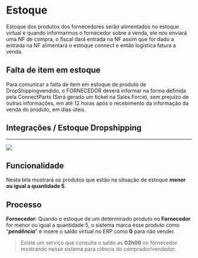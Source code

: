 # Estoque

Estoque dos produtos dos fornecedores serão alimentados no estoque virtual e quando informarmos o fornecedor sobre a venda, ele nos enviará uma NF de compra, o fiscal dará entrada na NF assim que for dado a entrada na NF alimentará o estoque connect e então logística fatura a venda.


## Falta de item em estoque 

Para comunicar a falta de item em estoque de produto de DropShippingvendido, o FORNECEDOR deverá informar na forma definida pela ConnectParts (Será gerado um ticket na Sales Force), sem prejuízo de outras informações, em até 12 horas após o recebimento da informação da venda do produto, em dias úteis.

## Integrações / Estoque Dropshipping

---

![](http://developers.connectparts.com.br/imagens/estoqueDropshipping.png)

## Funcionalidade

Nesta tela mostrará os produtos que estão na situação de estoque **menor ou igual a quantidade 5**.

## Processo

**Fornecedor**: Quando o estoque de um determinado produto no **Fornecedor** for menor ou igual a quantidade 5, o sistema marca esse produto como “**_pendência_**” e insere o saldo virtual no ERP como **0** para não vender.

> Existe um serviço que consulta o saldo as **02h00** no fornecedor mostrando nesse sistema para ciência do comprador/vendedor.


